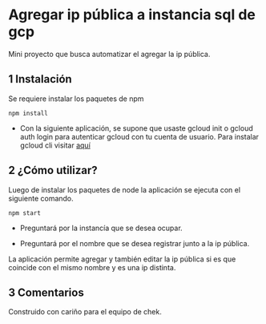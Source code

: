 # Agregar ip pública a instancia sql de gcp

Mini proyecto que busca automatizar el agregar la ip pública.

## 1 Instalación

Se requiere instalar los paquetes de npm 

```
npm install
```


* Con la siguiente aplicación, se supone que usaste gcloud init o gcloud auth login para autenticar gcloud con tu cuenta de usuario. Para instalar gcloud cli visitar [aquí](https://cloud.google.com/sdk/docs/install)



## 2 ¿Cómo utilizar?

Luego de instalar los paquetes de node la aplicación se ejecuta con el siguiente comando.

```
npm start
```

* Preguntará por la instancía que se desea ocupar.

* Preguntará por el nombre que se desea registrar junto a la ip pública.

La aplicación permite agregar y también editar la ip pública si es que coincide con el mismo nombre y es una ip distinta.



## 3 Comentarios

Construido con cariño para el equipo de chek.
